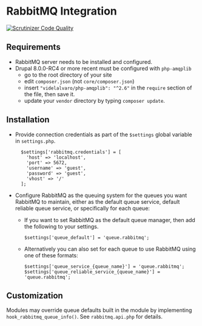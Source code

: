 RabbitMQ Integration
====================

[![Scrutinizer Code Quality](https://scrutinizer-ci.com/g/FGM/rabbitmq/badges/quality-score.png?b=8.x-1.x)](https://scrutinizer-ci.com/g/FGM/rabbitmq/?branch=8.x-1.x)

Requirements
------------

* RabbitMQ server needs to be installed and configured.
* Drupal 8.0.0-RC4 or more recent must be configured with `php-amqplib`  
    * go to the root directory of your site
    * edit `composer.json` (not `core/composer.json`)
    * insert `"videlalvaro/php-amqplib": "^2.6"` in the `require` section of 
      the file, then save it.
    * update your `vendor` directory by typing `composer update`.


Installation
------------

* Provide connection credentials as part of the `$settings` global variable in 
  `settings.php`.

        $settings['rabbitmq.credentials'] = [
          'host' => 'localhost',
          'port' => 5672,
          'username' => 'guest',
          'password' => 'guest',
          'vhost' => '/'
        ];

* Configure RabbitMQ as the queuing system for the queues you want RabbitMQ to 
  maintain, either as the default queue service, default reliable queue service,
  or specifically for each queue:
    * If you want to set RabbitMQ as the default queue manager, then add the 
      following to your settings.

          $settings['queue_default'] = 'queue.rabbitmq';
    * Alternatively you can also set for each queue to use RabbitMQ using one 
      of these formats:

          $settings['queue_service_{queue_name}'] = 'queue.rabbitmq';
          $settings['queue_reliable_service_{queue_name}'] = 'queue.rabbitmq';

Customization
-------------

Modules may override queue defaults built in the module by implementing
`hook_rabbitmq_queue_info()`. See `rabbitmq.api.php` for details.
